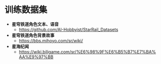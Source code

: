 # 训练数据集
- **星穹铁道角色文本、语音**
  - https://github.com/AI-Hobbyist/StarRail_Datasets
- **星穹铁道角色背景故事**
  - https://bbs.mihoyo.com/sr/wiki/ 
- **星海纪闻**
  - https://wiki.biligame.com/sr/%E6%98%9F%E6%B5%B7%E7%BA%AA%E9%97%BB
